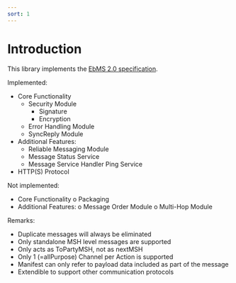 ```yaml
---
sort: 1
---
```


# Introduction

This library implements the [EbMS 2.0 specification](http://www.ebxml.org/specs/ebMS2.pdf).

Implemented:
-	Core Functionality
	-	Security Module
		-	Signature
		-	Encryption
	-	Error Handling Module
	-	SyncReply Module
-	Additional Features:
	-	Reliable Messaging Module
	-	Message Status Service
	-	Message Service Handler Ping Service
-	HTTP(S) Protocol

Not implemented:
-	Core Functionality
	o	Packaging
-	Additional Features:
	o	Message Order Module
	o	Multi-Hop Module

Remarks:
-	Duplicate messages will always be eliminated
-	Only standalone MSH level messages are supported
-	Only acts as ToPartyMSH, not as nextMSH
-	Only 1 (=allPurpose) Channel per Action is supported
-	Manifest can only refer to payload data included as part of the message
-	Extendible to support other communication protocols
